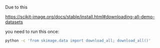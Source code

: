 Due to this 

https://scikit-image.org/docs/stable/install.html#downloading-all-demo-datasets

you need to run this once:


```bash
python -c 'from skimage.data import download_all; download_all()'
```
